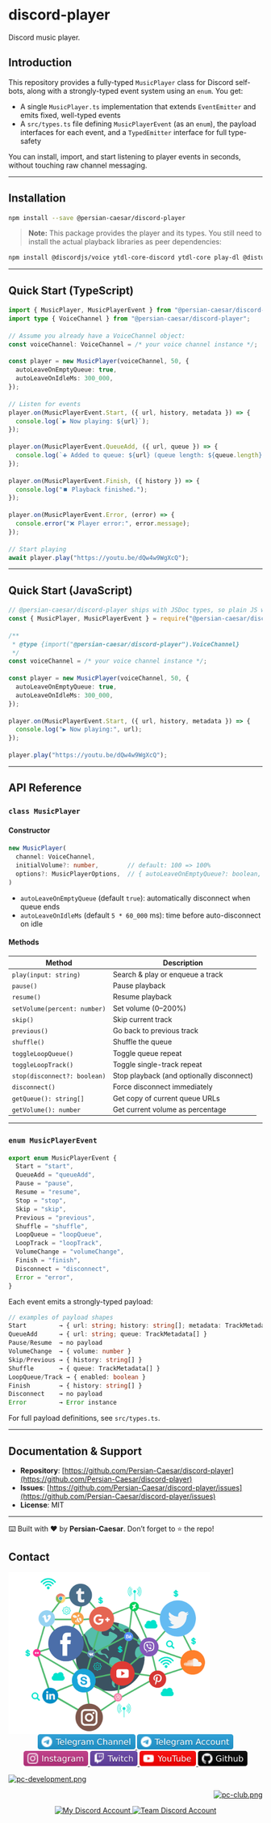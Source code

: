 # discord-player
Discord music player.


## Introduction

This repository provides a fully-typed `MusicPlayer` class for Discord self-bots, along with a strongly-typed event system using an `enum`. You get:

* A single `MusicPlayer.ts` implementation that extends `EventEmitter` and emits fixed, well-typed events
* A `src/types.ts` file defining `MusicPlayerEvent` (as an `enum`), the payload interfaces for each event, and a `TypedEmitter` interface for full type-safety

You can install, import, and start listening to player events in seconds, without touching raw channel messaging.

---

## Installation

```bash
npm install --save @persian-caesar/discord-player
```

> **Note:**
> This package provides the player and its types. You still need to install the actual playback libraries as peer dependencies:

```bash
npm install @discordjs/voice ytdl-core-discord ytdl-core play-dl @distube/ytdl-core soundcloud-downloader ffmpeg-static @discordjs/opus libsodium-wrappers
```

---

## Quick Start (TypeScript)

```ts
import { MusicPlayer, MusicPlayerEvent } from "@persian-caesar/discord-player";
import type { VoiceChannel } from "@persian-caesar/discord-player";

// Assume you already have a VoiceChannel object:
const voiceChannel: VoiceChannel = /* your voice channel instance */;

const player = new MusicPlayer(voiceChannel, 50, {
  autoLeaveOnEmptyQueue: true,
  autoLeaveOnIdleMs: 300_000,
});

// Listen for events
player.on(MusicPlayerEvent.Start, ({ url, history, metadata }) => {
  console.log(`▶️ Now playing: ${url}`);
});

player.on(MusicPlayerEvent.QueueAdd, ({ url, queue }) => {
  console.log(`➕ Added to queue: ${url} (queue length: ${queue.length})`);
});

player.on(MusicPlayerEvent.Finish, ({ history }) => {
  console.log("⏹️ Playback finished.");
});

player.on(MusicPlayerEvent.Error, (error) => {
  console.error("❌ Player error:", error.message);
});

// Start playing
await player.play("https://youtu.be/dQw4w9WgXcQ");
```

---


## Quick Start (JavaScript)

```ts
// @persian-caesar/discord-player ships with JSDoc types, so plain JS works too:
const { MusicPlayer, MusicPlayerEvent } = require("@persian-caesar/discord-player");

/**
 * @type {import("@persian-caesar/discord-player").VoiceChannel}
 */
const voiceChannel = /* your voice channel instance */;

const player = new MusicPlayer(voiceChannel, 50, {
  autoLeaveOnEmptyQueue: true,
  autoLeaveOnIdleMs: 300_000,
});

player.on(MusicPlayerEvent.Start, ({ url, history, metadata }) => {
  console.log("▶️ Now playing:", url);
});

player.play("https://youtu.be/dQw4w9WgXcQ");
```

---

## API Reference

### `class MusicPlayer`

#### Constructor

```ts
new MusicPlayer(
  channel: VoiceChannel,
  initialVolume?: number,        // default: 100 => 100%
  options?: MusicPlayerOptions,  // { autoLeaveOnEmptyQueue?: boolean, autoLeaveOnIdleMs?: number }
)
```

* `autoLeaveOnEmptyQueue` (default `true`): automatically disconnect when queue ends
* `autoLeaveOnIdleMs` (default `5 * 60_000` ms): time before auto-disconnect on idle

#### Methods

| Method                       | Description                               |
| ---------------------------- | ----------------------------------------- |
| `play(input: string)`        | Search & play or enqueue a track          |
| `pause()`                    | Pause playback                            |
| `resume()`                   | Resume playback                           |
| `setVolume(percent: number)` | Set volume (0–200%)                       |
| `skip()`                     | Skip current track                        |
| `previous()`                 | Go back to previous track                 |
| `shuffle()`                  | Shuffle the queue                         |
| `toggleLoopQueue()`          | Toggle queue repeat                       |
| `toggleLoopTrack()`          | Toggle single-track repeat                |
| `stop(disconnect?: boolean)` | Stop playback (and optionally disconnect) |
| `disconnect()`               | Force disconnect immediately              |
| `getQueue(): string[]`       | Get copy of current queue URLs            |
| `getVolume(): number`        | Get current volume as percentage          |

---

### `enum MusicPlayerEvent`

```ts
export enum MusicPlayerEvent {
  Start = "start",
  QueueAdd = "queueAdd",
  Pause = "pause",
  Resume = "resume",
  Stop = "stop",
  Skip = "skip",
  Previous = "previous",
  Shuffle = "shuffle",
  LoopQueue = "loopQueue",
  LoopTrack = "loopTrack",
  VolumeChange = "volumeChange",
  Finish = "finish",
  Disconnect = "disconnect",
  Error = "error",
}
```

Each event emits a strongly-typed payload:

```ts
// examples of payload shapes
Start         → { url: string; history: string[]; metadata: TrackMetadata; }
QueueAdd      → { url: string; queue: TrackMetadata[] }
Pause/Resume  → no payload
VolumeChange  → { volume: number }
Skip/Previous → { history: string[] }
Shuffle       → { queue: TrackMetadata[] }
LoopQueue/Track → { enabled: boolean }
Finish        → { history: string[] }
Disconnect    → no payload
Error         → Error instance
```

For full payload definitions, see `src/types.ts`.

---

## Documentation & Support

* **Repository**: [https://github.com/Persian-Caesar/discord-player](https://github.com/Persian-Caesar/discord-player)
* **Issues**: [https://github.com/Persian-Caesar/discord-player/issues](https://github.com/Persian-Caesar/discord-player/issues)
* **License**: MIT

---

⌨️ Built with ❤️ by **Persian-Caesar**. Don’t forget to ⭐️ the repo!



## Contact
<div align="center">
  <a href="https://srza.ir" target="_blank">
   <img align="left" src="https://raw.githubusercontent.com/Sobhan-SRZA/Sobhan-SRZA/refs/heads/main/images/social.png" alt="Sobhan-SRZA social" width=400px>
  </a>

  <a href="https://t.me/d_opa_mine" target="_blank">
   <img alt="Telegram"
    src="https://raw.githubusercontent.com/Sobhan-SRZA/Sobhan-SRZA/refs/heads/main/images/telegram-ch.svg"
    height="30" />
  </a>

  <a href="https://t.me/Sobhan_SRZA" target="_blank">
   <img alt="Telegram"
    src="https://raw.githubusercontent.com/Sobhan-SRZA/Sobhan-SRZA/refs/heads/main/images/telegram-ac.svg"
    height="30" />
  </a>

  <a href="https://www.instagram.com/mr.sinre?igsh=cWk1aHdhaGRnOGg%3D&utm_source=qr" target="_blank">
   <img alt="Instagram"
    src="https://raw.githubusercontent.com/Sobhan-SRZA/Sobhan-SRZA/refs/heads/main/images/instagram.svg"
    height="30" />
  </a>

  <a href="https://www.twitch.tv/sobhan_srza" target="_blank">
   <img alt="Twitch"
    src="https://raw.githubusercontent.com/Sobhan-SRZA/Sobhan-SRZA/refs/heads/main/images/twitch.svg"
    height="30" />
  </a>

  <a href="https://www.youtube.com/@mr_sinre?app=desktop&sub_confirmation=1" target="_blank">
   <img alt="YouTube"
    src="https://raw.githubusercontent.com/Sobhan-SRZA/Sobhan-SRZA/refs/heads/main/images/youtube.svg"
    height="30" />
  </a>
  
  <a href="https://github.com/Sobhan-SRZA" target="_blank">
   <img alt="Github"
    src="https://raw.githubusercontent.com/Sobhan-SRZA/Sobhan-SRZA/refs/heads/main/images/github.svg"
    height="30" />
  </a>
  
  <p align="left">
   <a href="https://discord.gg/xh2S2h67UW" target="_blank">
    <img src="https://discord.com/api/guilds/1054814674979409940/widget.png?style=banner2" alt="pc-development.png">
   </a>
  </p>

  <p align="right">
   <a href="https://discord.gg/54zDNTAymF" target="_blank">
    <img src="https://discord.com/api/guilds/1181764925874507836/widget.png?style=banner2" alt="pc-club.png">
   </a>
  </p>

  <div align="center">
   <a href="https://discord.com/users/865630940361785345" target="_blank">
    <img alt="My Discord Account" src="https://discord.c99.nl/widget/theme-1/865630940361785345.png" />
   </a>
    <a href="https://discord.com/users/986314682547716117" target="_blank" align="right">
    <img alt="Team Discord Account" src="https://discord.c99.nl/widget/theme-1/986314682547716117.png" />
   </a>
  </div>

 </div>

</div>